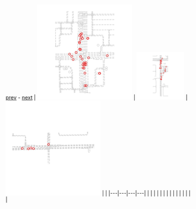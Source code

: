 
[prev](#blank) - [next](#blank)
| [![](../thumb/uncompressed_scenario_training_training.tfrecord-00022-of-01000.gif)](../vid/uncompressed_scenario_training_training.tfrecord-00022-of-01000.gif)  | [![](../thumb/uncompressed_scenario_training_training.tfrecord-00020-of-01000.gif)](../vid/uncompressed_scenario_training_training.tfrecord-00020-of-01000.gif)  | [![](../thumb/uncompressed_scenario_training_training.tfrecord-00021-of-01000.gif)](../vid/uncompressed_scenario_training_training.tfrecord-00021-of-01000.gif)  |   |
|---|---|---|---|
|   |   |   |   |
|   |   |   |   |
|   |   |   |   |
